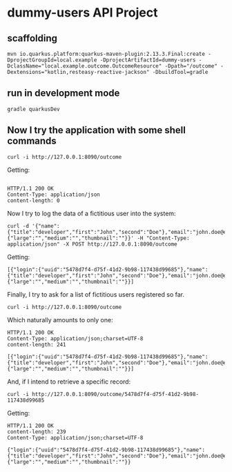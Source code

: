 # dummy-users API Project

## scaffolding

```shell
mvn io.quarkus.platform:quarkus-maven-plugin:2.13.3.Final:create -DprojectGroupId=local.example -DprojectArtifactId=dummy-users -DclassName="local.example.outcome.OutcomeResource" -Dpath="/outcome" -Dextensions="kotlin,resteasy-reactive-jackson" -DbuildTool=gradle
```

## run in development mode

```
gradle quarkusDev
```

## Now I try the application with some shell commands

```shell
curl -i http://127.0.0.1:8090/outcome
```

Getting:

```text

HTTP/1.1 200 OK
Content-Type: application/json
content-length: 0
```

Now I try to log the data of a fictitious user into the system:

```shell
curl -d '{"name":{"title":"developer","first":"John","second":"Doe"},"email":"john.doe@example.local","phone":"032165497","cell":"3210456789","picture":{"large":"","medium":"","thumbnail":""}}' -H "Content-Type: application/json" -X POST http://127.0.0.1:8090/outcome
```

Getting:

```text
[{"login":{"uuid":"5478d7f4-d75f-41d2-9b98-117438d99685"},"name":{"title":"developer","first":"John","second":"Doe"},"email":"john.doe@example.local","phone":"032165497","cell":"3210456789","picture":{"large":"","medium":"","thumbnail":""}}]
```

Finally, I try to ask for a list of fictitious users registered so far.

```shell
curl -i http://127.0.0.1:8090/outcome
```

Which naturally amounts to only one:

```text
HTTP/1.1 200 OK
Content-Type: application/json;charset=UTF-8
content-length: 241

[{"login":{"uuid":"5478d7f4-d75f-41d2-9b98-117438d99685"},"name":{"title":"developer","first":"John","second":"Doe"},"email":"john.doe@example.local","phone":"032165497","cell":"3210456789","picture":{"large":"","medium":"","thumbnail":""}}]
```

And, if I intend to retrieve a specific record:

```shell
curl -i http://127.0.0.1:8090/outcome/5478d7f4-d75f-41d2-9b98-117438d99685
```

Getting:

```text
HTTP/1.1 200 OK
content-length: 239
Content-Type: application/json;charset=UTF-8

{"login":{"uuid":"5478d7f4-d75f-41d2-9b98-117438d99685"},"name":{"title":"developer","first":"John","second":"Doe"},"email":"john.doe@example.local","phone":"032165497","cell":"3210456789","picture":{"large":"","medium":"","thumbnail":""}}
```
